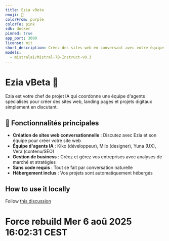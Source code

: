 ```yaml
---
title: Ezia vBeta
emoji: 🤖
colorFrom: purple
colorTo: pink
sdk: docker
pinned: true
app_port: 3000
license: mit
short_description: Créez des sites web en conversant avec votre équipe IA
models:
  - mistralai/Mistral-7B-Instruct-v0.3
---
```


# Ezia vBeta 🤖

Ezia est votre chef de projet IA qui coordonne une équipe d'agents spécialisés pour créer des sites web, landing pages et projets digitaux simplement en discutant.

## 🌟 Fonctionnalités principales

- **Création de sites web conversationnelle** : Discutez avec Ezia et son équipe pour créer votre site web
- **Équipe d'agents IA** : Kiko (développeur), Milo (designer), Yuna (UX), Vera (contenu/SEO)
- **Gestion de business** : Créez et gérez vos entreprises avec analyses de marché et stratégies
- **Sans code requis** : Tout se fait par conversation naturelle
- **Hébergement inclus** : Vos projets sont automatiquement hébergés

## How to use it locally

Follow [this discussion](https://huggingface.co/spaces/enzostvs/ezia/discussions/74)
# Force rebuild Mer  6 aoû 2025 16:02:31 CEST
